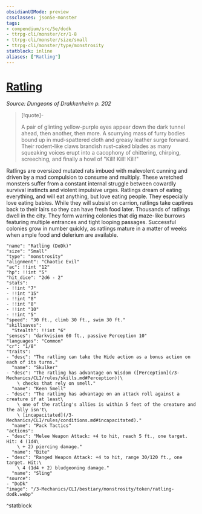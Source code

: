 ```yaml
---
obsidianUIMode: preview
cssclasses: json5e-monster
tags:
- compendium/src/5e/dodk
- ttrpg-cli/monster/cr/1-8
- ttrpg-cli/monster/size/small
- ttrpg-cli/monster/type/monstrosity
statblock: inline
aliases: ["Ratling"]
---
```

# [Ratling](3-Mechanics\CLI\bestiary\monstrosity/ratling-dodk.md)
*Source: Dungeons of Drakkenheim p. 202*  

> [!quote]-  
> 
> A pair of glinting yellow-purple eyes appear down the dark tunnel ahead, then another, then more. A scurrying mass of furry bodies bound up in mud-spattered cloth and greasy leather surge forward. Their rodent-like claws brandish rust-caked blades as many squeaking voices erupt into a cacophony of chittering, chirping, screeching, and finally a howl of "Kill! Kill! Kill!"

Ratlings are oversized mutated rats imbued with malevolent cunning and driven by a mad compulsion to consume and multiply. These wretched monsters suffer from a constant internal struggle between cowardly survival instincts and violent impulsive urges. Ratlings dream of eating everything, and will eat anything, but love eating people. They especially love eating babies. While they will subsist on carrion, ratlings take captives back to their lairs so they can have fresh food later. Thousands of ratlings dwell in the city. They form warring colonies that dig maze-like burrows featuring multiple entrances and tight looping passages. Successful colonies grow in number quickly, as ratlings mature in a matter of weeks when ample food and delerium are available.

```statblock
"name": "Ratling (DoDk)"
"size": "Small"
"type": "monstrosity"
"alignment": "Chaotic Evil"
"ac": !!int "12"
"hp": !!int "5"
"hit_dice": "2d6 - 2"
"stats":
- !!int "7"
- !!int "15"
- !!int "8"
- !!int "8"
- !!int "10"
- !!int "5"
"speed": "30 ft., climb 30 ft., swim 30 ft."
"skillsaves":
  "Stealth": !!int "6"
"senses": "darkvision 60 ft., passive Perception 10"
"languages": "Common"
"cr": "1/8"
"traits":
- "desc": "The ratling can take the Hide action as a bonus action on each of its turns."
  "name": "Skulker"
- "desc": "The ratling has advantage on Wisdom ([Perception](/3-Mechanics/CLI/rules/skills.md#Perception))\
    \ checks that rely on smell."
  "name": "Keen Smell"
- "desc": "The ratling has advantage on an attack roll against a creature if at least\
    \ one of the ratling's allies is within 5 feet of the creature and the ally isn't\
    \ [incapacitated](/3-Mechanics/CLI/rules/conditions.md#incapacitated)."
  "name": "Pack Tactics"
"actions":
- "desc": "Melee Weapon Attack: +4 to hit, reach 5 ft., one target. Hit: 4 (1d4\
    \ + 2) piercing damage."
  "name": "Bite"
- "desc": "Ranged Weapon Attack: +4 to hit, range 30/120 ft., one target. Hit:\
    \ 4 (1d4 + 2) bludgeoning damage."
  "name": "Sling"
"source":
- "DoDk"
"image": "/3-Mechanics/CLI/bestiary/monstrosity/token/ratling-dodk.webp"
```
^statblock